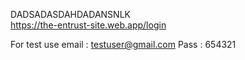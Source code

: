 DADSADASDAHDADANSNLK    
https://the-entrust-site.web.app/login

For test use
email : testuser@gmail.com 
Pass :  654321
